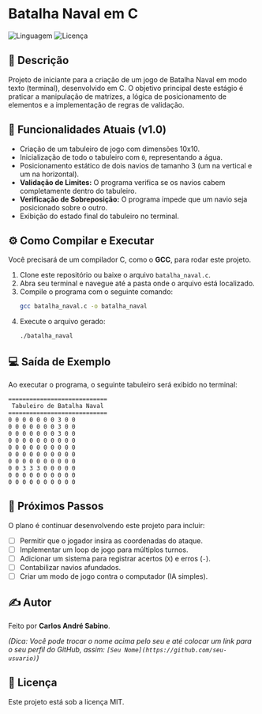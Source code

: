 # Batalha Naval em C

![Linguagem](https://img.shields.io/badge/linguagem-C-blue.svg)
![Licença](https://img.shields.io/badge/licença-MIT-green.svg)

## 📖 Descrição

Projeto de iniciante para a criação de um jogo de Batalha Naval em modo texto (terminal), desenvolvido em C. O objetivo principal deste estágio é praticar a manipulação de matrizes, a lógica de posicionamento de elementos e a implementação de regras de validação.

## 🎯 Funcionalidades Atuais (v1.0)

-   Criação de um tabuleiro de jogo com dimensões 10x10.
-   Inicialização de todo o tabuleiro com `0`, representando a água.
-   Posicionamento estático de dois navios de tamanho 3 (um na vertical e um na horizontal).
-   **Validação de Limites:** O programa verifica se os navios cabem completamente dentro do tabuleiro.
-   **Verificação de Sobreposição:** O programa impede que um navio seja posicionado sobre o outro.
-   Exibição do estado final do tabuleiro no terminal.

## ⚙️ Como Compilar e Executar

Você precisará de um compilador C, como o **GCC**, para rodar este projeto.

1.  Clone este repositório ou baixe o arquivo `batalha_naval.c`.
2.  Abra seu terminal e navegue até a pasta onde o arquivo está localizado.
3.  Compile o programa com o seguinte comando:
    ```bash
    gcc batalha_naval.c -o batalha_naval
    ```
4.  Execute o arquivo gerado:
    ```bash
    ./batalha_naval
    ```

## 💻 Saída de Exemplo

Ao executar o programa, o seguinte tabuleiro será exibido no terminal:

```
============================
 Tabuleiro de Batalha Naval
============================
0 0 0 0 0 0 0 3 0 0 
0 0 0 0 0 0 0 3 0 0 
0 0 0 0 0 0 0 3 0 0 
0 0 0 0 0 0 0 0 0 0 
0 0 0 0 0 0 0 0 0 0 
0 0 0 0 0 0 0 0 0 0 
0 0 0 0 0 0 0 0 0 0 
0 0 3 3 3 0 0 0 0 0 
0 0 0 0 0 0 0 0 0 0 
0 0 0 0 0 0 0 0 0 0

```

## 🚀 Próximos Passos

O plano é continuar desenvolvendo este projeto para incluir:

-   [ ] Permitir que o jogador insira as coordenadas do ataque.
-   [ ] Implementar um loop de jogo para múltiplos turnos.
-   [ ] Adicionar um sistema para registrar acertos (`X`) e erros (`-`).
-   [ ] Contabilizar navios afundados.
-   [ ] Criar um modo de jogo contra o computador (IA simples).

## ✍️ Autor

Feito por **Carlos André Sabino**.

*(Dica: Você pode trocar o nome acima pelo seu e até colocar um link para o seu perfil do GitHub, assim: `[Seu Nome](https://github.com/seu-usuario)`)*

## 📄 Licença

Este projeto está sob a licença MIT.

